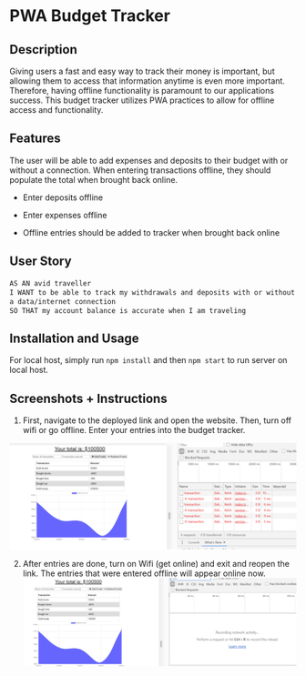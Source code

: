 # PWA Budget Tracker

## Description

Giving users a fast and easy way to track their money is important, but allowing them to access that information anytime is even more important. Therefore, having offline functionality is paramount to our applications success. This budget tracker utilizes PWA practices to allow for offline access and functionality.

## Features

The user will be able to add expenses and deposits to their budget with or without a connection. When entering transactions offline, they should populate the total when brought back online.

  * Enter deposits offline

  * Enter expenses offline

  * Offline entries should be added to tracker when brought back online

## User Story
```
AS AN avid traveller
I WANT to be able to track my withdrawals and deposits with or without a data/internet connection
SO THAT my account balance is accurate when I am traveling
```
## Installation and Usage

For local host, simply run `npm install` and then `npm start` to run server on local host.

## Screenshots + Instructions

1. First, navigate to the deployed link and open the website. Then, turn off wifi or go offline. Enter your entries into the budget tracker.

![Alt offline](screenshots/offline.PNG)

2. After entries are done, turn on Wifi (get online) and exit and reopen the link. The entries that were entered offline will appear online now. 
![Alt online](screenshots/online.PNG)
